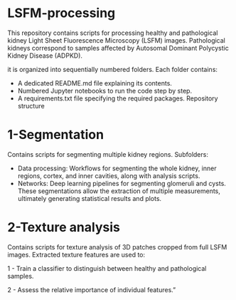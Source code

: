 # LSFM-processing
This repository contains scripts for processing healthy and pathological kidney Light Sheet Fluorescence Microscopy (LSFM) images. Pathological kidneys correspond to samples affected by Autosomal Dominant Polycystic Kidney Disease (ADPKD). 

it is organized into sequentially numbered folders. Each folder contains:

- A dedicated README.md file explaining its contents. 
- Numbered Jupyter notebooks to run the code step by step.
- A requirements.txt file specifying the required packages.
Repository structure

# 1-Segmentation
Contains scripts for segmenting multiple kidney regions. 
Subfolders:
- Data processing: Workflows for segmenting the whole kidney, inner regions, cortex, and inner cavities, along with analysis scripts. 
- Networks: Deep learning pipelines for segmenting glomeruli and cysts. 
These segmentations allow the extraction of multiple measurements, ultimately generating statistical results and plots.
# 2-Texture analysis
Contains scripts for texture analysis of 3D patches cropped from full LSFM images. Extracted texture features are used to:

1 - Train a classifier to distinguish between healthy and pathological samples.

2 - Assess the relative importance of individual features.”

